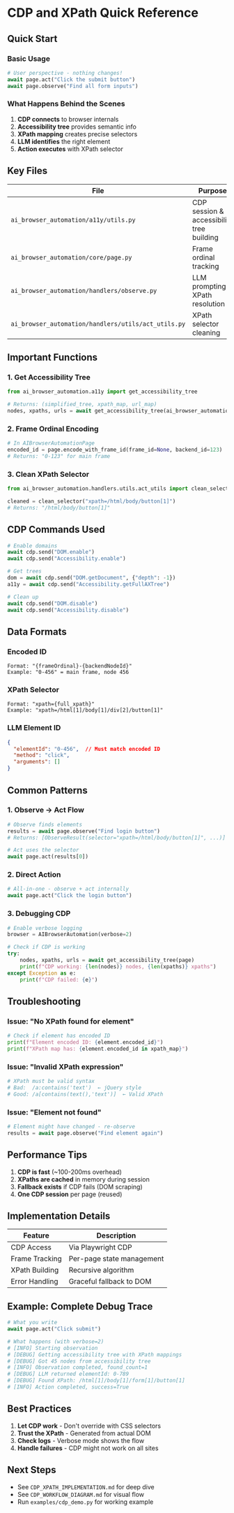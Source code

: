 # CDP and XPath Quick Reference

## Quick Start

### Basic Usage
```python
# User perspective - nothing changes!
await page.act("Click the submit button")
await page.observe("Find all form inputs")
```

### What Happens Behind the Scenes
1. **CDP connects** to browser internals
2. **Accessibility tree** provides semantic info
3. **XPath mapping** creates precise selectors
4. **LLM identifies** the right element
5. **Action executes** with XPath selector

## Key Files

| File | Purpose |
|------|---------|
| `ai_browser_automation/a11y/utils.py` | CDP session & accessibility tree building |
| `ai_browser_automation/core/page.py` | Frame ordinal tracking |
| `ai_browser_automation/handlers/observe.py` | LLM prompting & XPath resolution |
| `ai_browser_automation/handlers/utils/act_utils.py` | XPath selector cleaning |

## Important Functions

### 1. Get Accessibility Tree
```python
from ai_browser_automation.a11y import get_accessibility_tree

# Returns: (simplified_tree, xpath_map, url_map)
nodes, xpaths, urls = await get_accessibility_tree(ai_browser_automation_page)
```

### 2. Frame Ordinal Encoding
```python
# In AIBrowserAutomationPage
encoded_id = page.encode_with_frame_id(frame_id=None, backend_id=123)
# Returns: "0-123" for main frame
```

### 3. Clean XPath Selector
```python
from ai_browser_automation.handlers.utils.act_utils import clean_selector

cleaned = clean_selector("xpath=/html/body/button[1]")
# Returns: "/html/body/button[1]"
```

## CDP Commands Used

```python
# Enable domains
await cdp.send("DOM.enable")
await cdp.send("Accessibility.enable")

# Get trees
dom = await cdp.send("DOM.getDocument", {"depth": -1})
a11y = await cdp.send("Accessibility.getFullAXTree")

# Clean up
await cdp.send("DOM.disable")
await cdp.send("Accessibility.disable")
```

## Data Formats

### Encoded ID
```
Format: "{frameOrdinal}-{backendNodeId}"
Example: "0-456" = main frame, node 456
```

### XPath Selector
```
Format: "xpath={full_xpath}"
Example: "xpath=/html[1]/body[1]/div[2]/button[1]"
```

### LLM Element ID
```json
{
  "elementId": "0-456",  // Must match encoded ID
  "method": "click",
  "arguments": []
}
```

## Common Patterns

### 1. Observe → Act Flow
```python
# Observe finds elements
results = await page.observe("Find login button")
# Returns: [ObserveResult(selector="xpath=/html/body/button[1]", ...)]

# Act uses the selector
await page.act(results[0])
```

### 2. Direct Action
```python
# All-in-one - observe + act internally
await page.act("Click the login button")
```

### 3. Debugging CDP
```python
# Enable verbose logging
browser = AIBrowserAutomation(verbose=2)

# Check if CDP is working
try:
    nodes, xpaths, urls = await get_accessibility_tree(page)
    print(f"CDP working: {len(nodes)} nodes, {len(xpaths)} xpaths")
except Exception as e:
    print(f"CDP failed: {e}")
```

## Troubleshooting

### Issue: "No XPath found for element"
```python
# Check if element has encoded ID
print(f"Element encoded ID: {element.encoded_id}")
print(f"XPath map has: {element.encoded_id in xpath_map}")
```

### Issue: "Invalid XPath expression"
```python
# XPath must be valid syntax
# Bad:  /a:contains('text')  ← jQuery style
# Good: /a[contains(text(),'text')]  ← Valid XPath
```

### Issue: "Element not found"
```python
# Element might have changed - re-observe
results = await page.observe("Find element again")
```

## Performance Tips

1. **CDP is fast** (~100-200ms overhead)
2. **XPaths are cached** in memory during session
3. **Fallback exists** if CDP fails (DOM scraping)
4. **One CDP session** per page (reused)

## Implementation Details

| Feature | Description |
|---------|-------------|
| CDP Access | Via Playwright CDP |
| Frame Tracking | Per-page state management |
| XPath Building | Recursive algorithm |
| Error Handling | Graceful fallback to DOM |

## Example: Complete Debug Trace

```python
# What you write
await page.act("Click submit")

# What happens (with verbose=2)
# [INFO] Starting observation
# [DEBUG] Getting accessibility tree with XPath mappings
# [DEBUG] Got 45 nodes from accessibility tree
# [INFO] Observation completed, found_count=1
# [DEBUG] LLM returned elementId: 0-789
# [DEBUG] Found XPath: /html[1]/body[1]/form[1]/button[1]
# [INFO] Action completed, success=True
```

## Best Practices

1. **Let CDP work** - Don't override with CSS selectors
2. **Trust the XPath** - Generated from actual DOM
3. **Check logs** - Verbose mode shows the flow
4. **Handle failures** - CDP might not work on all sites

## Next Steps

- See `CDP_XPATH_IMPLEMENTATION.md` for deep dive
- See `CDP_WORKFLOW_DIAGRAM.md` for visual flow
- Run `examples/cdp_demo.py` for working example